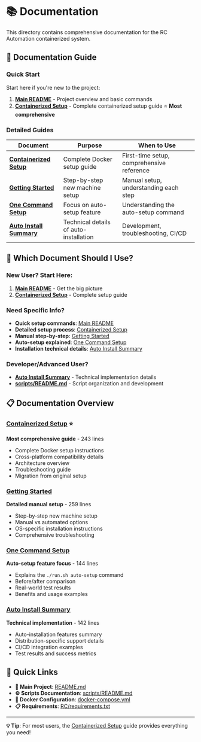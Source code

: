 # 📚 Documentation

This directory contains comprehensive documentation for the RC Automation containerized system.

## 📖 Documentation Guide

### **Quick Start**
Start here if you're new to the project:

1. **[Main README](../README.md)** - Project overview and basic commands
2. **[Containerized Setup](CONTAINERIZED_SETUP.md)** - Complete containerized setup guide ⭐ **Most comprehensive**

### **Detailed Guides**

| Document | Purpose | When to Use |
|----------|---------|-------------|
| **[Containerized Setup](CONTAINERIZED_SETUP.md)** | Complete Docker setup guide | First-time setup, comprehensive reference |
| **[Getting Started](GETTING_STARTED.md)** | Step-by-step new machine setup | Manual setup, understanding each step |
| **[One Command Setup](ONE_COMMAND_SETUP.md)** | Focus on auto-setup feature | Understanding the auto-setup command |
| **[Auto Install Summary](AUTO_INSTALL_SUMMARY.md)** | Technical details of auto-installation | Development, troubleshooting, CI/CD |

## 🎯 Which Document Should I Use?

### **New User? Start Here:**
1. **[Main README](../README.md)** - Get the big picture
2. **[Containerized Setup](CONTAINERIZED_SETUP.md)** - Complete setup guide

### **Need Specific Info?**
- **Quick setup commands**: [Main README](../README.md)
- **Detailed setup process**: [Containerized Setup](CONTAINERIZED_SETUP.md)
- **Manual step-by-step**: [Getting Started](GETTING_STARTED.md)
- **Auto-setup explained**: [One Command Setup](ONE_COMMAND_SETUP.md)
- **Installation technical details**: [Auto Install Summary](AUTO_INSTALL_SUMMARY.md)

### **Developer/Advanced User?**
- **[Auto Install Summary](AUTO_INSTALL_SUMMARY.md)** - Technical implementation details
- **[scripts/README.md](../scripts/README.md)** - Script organization and development

## 📋 Documentation Overview

### [Containerized Setup](CONTAINERIZED_SETUP.md) ⭐
**Most comprehensive guide** - 243 lines
- Complete Docker setup instructions
- Cross-platform compatibility details
- Architecture overview
- Troubleshooting guide
- Migration from original setup

### [Getting Started](GETTING_STARTED.md)
**Detailed manual setup** - 259 lines  
- Step-by-step new machine setup
- Manual vs automated options
- OS-specific installation instructions
- Comprehensive troubleshooting

### [One Command Setup](ONE_COMMAND_SETUP.md)
**Auto-setup feature focus** - 144 lines
- Explains the `./run.sh auto-setup` command
- Before/after comparison
- Real-world test results
- Benefits and usage examples

### [Auto Install Summary](AUTO_INSTALL_SUMMARY.md)
**Technical implementation** - 142 lines
- Auto-installation features summary
- Distribution-specific support details
- CI/CD integration examples
- Test results and success metrics

## 🔗 Quick Links

- **🚀 Main Project**: [README.md](../README.md)
- **⚙️ Scripts Documentation**: [scripts/README.md](../scripts/README.md)
- **🐳 Docker Configuration**: [docker-compose.yml](../docker-compose.yml)
- **📋 Requirements**: [RC/requirements.txt](../RC/requirements.txt)

---

**💡 Tip**: For most users, the [Containerized Setup](CONTAINERIZED_SETUP.md) guide provides everything you need! 